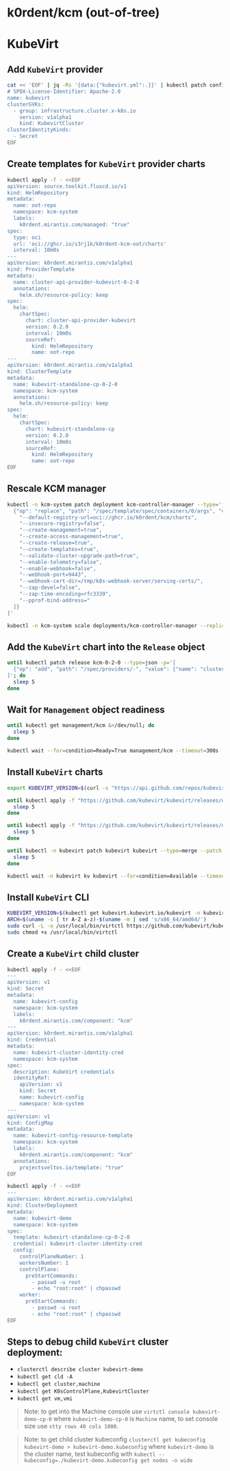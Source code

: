 # k0rdent/kcm (out-of-tree)

# KubeVirt

## Add `KubeVirt` provider

```bash
cat << 'EOF' | jq -Rs '{data:{"kubevirt.yml":.}}' | kubectl patch configmap providers -n kcm-system --type=merge --patch-file /dev/stdin
# SPDX-License-Identifier: Apache-2.0
name: kubevirt
clusterGVKs:
  - group: infrastructure.cluster.x-k8s.io
    version: v1alpha1
    kind: KubevirtCluster
clusterIdentityKinds:
  - Secret
EOF
```

## Create templates for `KubeVirt` provider charts

```bash
kubectl apply -f - <<EOF
apiVersion: source.toolkit.fluxcd.io/v1
kind: HelmRepository
metadata:
  name: oot-repo
  namespace: kcm-system
  labels:
    k0rdent.mirantis.com/managed: "true"
spec:
  type: oci
  url: 'oci://ghcr.io/s3rj1k/k0rdent-kcm-oot/charts'
  interval: 10m0s
---
apiVersion: k0rdent.mirantis.com/v1alpha1
kind: ProviderTemplate
metadata:
  name: cluster-api-provider-kubevirt-0-2-0
  annotations:
    helm.sh/resource-policy: keep
spec:
  helm:
    chartSpec:
      chart: cluster-api-provider-kubevirt
      version: 0.2.0
      interval: 10m0s
      sourceRef:
        kind: HelmRepository
        name: oot-repo
---
apiVersion: k0rdent.mirantis.com/v1alpha1
kind: ClusterTemplate
metadata:
  name: kubevirt-standalone-cp-0-2-0
  namespace: kcm-system
  annotations:
    helm.sh/resource-policy: keep
spec:
  helm:
    chartSpec:
      chart: kubevirt-standalone-cp
      version: 0.2.0
      interval: 10m0s
      sourceRef:
        kind: HelmRepository
        name: oot-repo
EOF
```

## Rescale KCM manager

```bash
kubectl -n kcm-system patch deployment kcm-controller-manager --type='json' -p='[
  {"op": "replace", "path": "/spec/template/spec/containers/0/args", "value": [
    "--default-registry-url=oci://ghcr.io/k0rdent/kcm/charts",
    "--insecure-registry=false",
    "--create-management=true",
    "--create-access-management=true",
    "--create-release=true",
    "--create-templates=true",
    "--validate-cluster-upgrade-path=true",
    "--enable-telemetry=false",
    "--enable-webhook=false",
    "--webhook-port=9443",
    "--webhook-cert-dir=/tmp/k8s-webhook-server/serving-certs/",
    "--zap-devel=false",
    "--zap-time-encoding=rfc3339",
    "--pprof-bind-address="
  ]}
]'

kubectl -n kcm-system scale deployments/kcm-controller-manager --replicas=1
```

## Add the `KubeVirt` chart into the `Release` object

```bash
until kubectl patch release kcm-0-2-0 --type=json -p='[
  {"op": "add", "path": "/spec/providers/-", "value": {"name": "cluster-api-provider-kubevirt", "template": "cluster-api-provider-kubevirt-0-2-0"}}
]'; do
  sleep 5
done
```

## Wait for `Management` object readiness

```bash
until kubectl get management/kcm &>/dev/null; do
  sleep 5
done

kubectl wait --for=condition=Ready=True management/kcm --timeout=300s
```

## Install `KubeVirt` charts

```bash
export KUBEVIRT_VERSION=$(curl -s "https://api.github.com/repos/kubevirt/kubevirt/releases/latest" | jq -r ".tag_name")

until kubectl apply -f "https://github.com/kubevirt/kubevirt/releases/download/${KUBEVIRT_VERSION}/kubevirt-operator.yaml" ; do
  sleep 5
done

until kubectl apply -f "https://github.com/kubevirt/kubevirt/releases/download/${KUBEVIRT_VERSION}/kubevirt-cr.yaml" ; do
  sleep 5
done

until kubectl -n kubevirt patch kubevirt kubevirt --type=merge --patch '{"spec":{"configuration":{"developerConfiguration":{"useEmulation":true}}}}' ; do
  sleep 5
done

kubectl wait -n kubevirt kv kubevirt --for=condition=Available --timeout=10m
```

## Install `KubeVirt` CLI
```bash
KUBEVIRT_VERSION=$(kubectl get kubevirt.kubevirt.io/kubevirt -n kubevirt -o=jsonpath="{.status.observedKubeVirtVersion}")
ARCH=$(uname -s | tr A-Z a-z)-$(uname -m | sed 's/x86_64/amd64/')
sudo curl -L -o /usr/local/bin/virtctl https://github.com/kubevirt/kubevirt/releases/download/${KUBEVIRT_VERSION}/virtctl-${KUBEVIRT_VERSION}-${ARCH}
sudo chmod +x /usr/local/bin/virtctl
```

## Create a `KubeVirt` child cluster

```bash
kubectl apply -f - <<EOF
---
apiVersion: v1
kind: Secret
metadata:
  name: kubevirt-config
  namespace: kcm-system
  labels:
    k0rdent.mirantis.com/component: "kcm"
---
apiVersion: k0rdent.mirantis.com/v1alpha1
kind: Credential
metadata:
  name: kubevirt-cluster-identity-cred
  namespace: kcm-system
spec:
  description: KubeVirt credentials
  identityRef:
    apiVersion: v1
    kind: Secret
    name: kubevirt-config
    namespace: kcm-system
---
apiVersion: v1
kind: ConfigMap
metadata:
  name: kubevirt-config-resource-template
  namespace: kcm-system
  labels:
    k0rdent.mirantis.com/component: "kcm"
  annotations:
    projectsveltos.io/template: "true"
EOF

kubectl apply -f - <<EOF
---
apiVersion: k0rdent.mirantis.com/v1alpha1
kind: ClusterDeployment
metadata:
  name: kubevirt-demo
  namespace: kcm-system
spec:
  template: kubevirt-standalone-cp-0-2-0
  credential: kubevirt-cluster-identity-cred
  config:
    controlPlaneNumber: 1
    workersNumber: 1
    controlPlane:
      preStartCommands:
        - passwd -u root
        - echo "root:root" | chpasswd
    worker:
      preStartCommands:
        - passwd -u root
        - echo "root:root" | chpasswd
EOF
```

## Steps to debug child `KubeVirt` cluster deployment:

- `clusterctl describe cluster kubevirt-demo`
- `kubectl get cld -A`
- `kubectl get cluster,machine`
- `kubectl get K0sControlPlane,KubevirtCluster`
- `kubectl get vm,vmi`

> Note: to get into the Machine console use `virtctl console kubevirt-demo-cp-0` where `kubevirt-demo-cp-0`
  is `Machine` name, to set console size use `stty rows 40 cols 1000`.

> Note: to get child cluster kubeconfig `clusterctl get kubeconfig kubevirt-demo > kubevirt-demo.kubeconfig`
  where `kubevirt-demo` is the cluster name, test kubeconfig with `kubectl --kubeconfig=./kubevirt-demo.kubeconfig get nodes -o wide`
